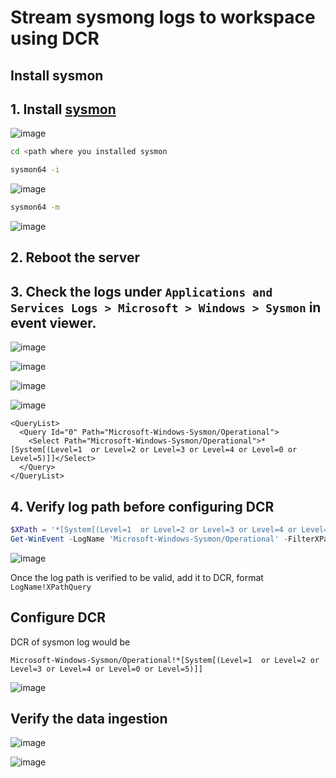 # Stream sysmong logs to workspace using DCR

## Install sysmon
## 1. Install [sysmon](https://learn.microsoft.com/en-us/sysinternals/downloads/sysmon)
![image](https://github.com/guguji666666/GJS-Sentinel-Tips/assets/96930989/07a32dc2-1793-4df7-bee7-6a0caf901a84)

```sh
cd <path where you installed sysmon
```

```sh
sysmon64 -i
```
![image](https://github.com/guguji666666/GJS-Sentinel-Tips/assets/96930989/bd462e5d-08ab-4960-8a58-c66e42423d0b)

```sh
sysmon64 -m
```
![image](https://github.com/guguji666666/GJS-Sentinel-Tips/assets/96930989/6c722b2d-a717-44ea-bec5-e17ce63b734e)

## 2. Reboot the server
## 3. Check the logs under `Applications and Services Logs > Microsoft > Windows > Sysmon` in event viewer.
![image](https://github.com/guguji666666/GJS-Sentinel-Tips/assets/96930989/91e89f9b-3e56-4858-b10b-6e34a649f312)

![image](https://github.com/guguji666666/GJS-Sentinel-Tips/assets/96930989/4f8caf2f-e983-4778-9109-d8a663b33aaa)

![image](https://github.com/guguji666666/GJS-Sentinel-Tips/assets/96930989/7fa8a860-19ba-4109-b589-a99caf329d83)

![image](https://github.com/guguji666666/GJS-Sentinel-Tips/assets/96930989/566be5eb-d8a1-460e-a968-da48d70afa77)

```
<QueryList>
  <Query Id="0" Path="Microsoft-Windows-Sysmon/Operational">
    <Select Path="Microsoft-Windows-Sysmon/Operational">*[System[(Level=1  or Level=2 or Level=3 or Level=4 or Level=0 or Level=5)]]</Select>
  </Query>
</QueryList>
```

## 4. Verify log path before configuring DCR
```powershell
$XPath = '*[System[(Level=1  or Level=2 or Level=3 or Level=4 or Level=0 or Level=5)]]' 
Get-WinEvent -LogName 'Microsoft-Windows-Sysmon/Operational' -FilterXPath $Xpath
```
![image](https://github.com/guguji666666/GJS-Sentinel-Tips/assets/96930989/f01de778-d0f5-4dd4-a663-4c6cdedbf8e2)

Once the log path is verified to be valid, add it to DCR, format `LogName!XPathQuery`

## Configure DCR
DCR of sysmon log would be 
```
Microsoft-Windows-Sysmon/Operational!*[System[(Level=1  or Level=2 or Level=3 or Level=4 or Level=0 or Level=5)]]
```
![image](https://github.com/guguji666666/GJS-Sentinel-Tips/assets/96930989/5eaf4453-ff2a-4b03-9439-177bb9eb05be)

## Verify the data ingestion

![image](https://github.com/guguji666666/GJS-Sentinel-Tips/assets/96930989/bbd0530e-9b4d-4188-a0d0-3ad95242ad29)

![image](https://github.com/guguji666666/GJS-Sentinel-Tips/assets/96930989/ea4f5224-fad3-43eb-9660-a44c5e30d50b)




